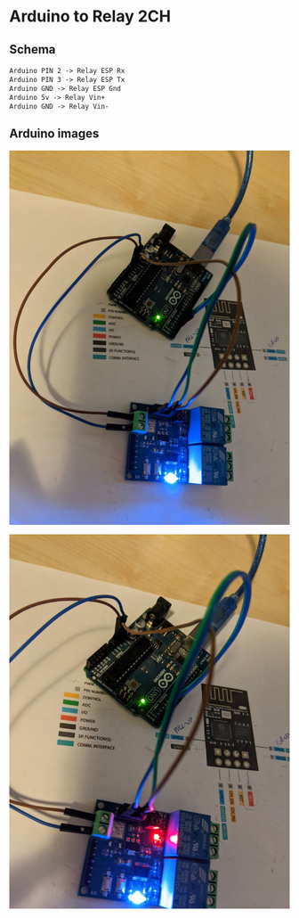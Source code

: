 # Arduino to Relay 2CH
## Schema

```code
Arduino PIN 2 -> Relay ESP Rx
Arduino PIN 3 -> Relay ESP Tx
Arduino GND -> Relay ESP Gnd
Arduino 5v -> Relay Vin+
Arduino GND -> Relay Vin-
```

## Arduino images
![Arduino Rele Off](https://github.com/3beca/arduino/blob/main/2relay-arduino-releoff.jpeg)

![Arduino Rele On](https://github.com/3beca/arduino/blob/main/2relay-arduino-releon.jpeg)
